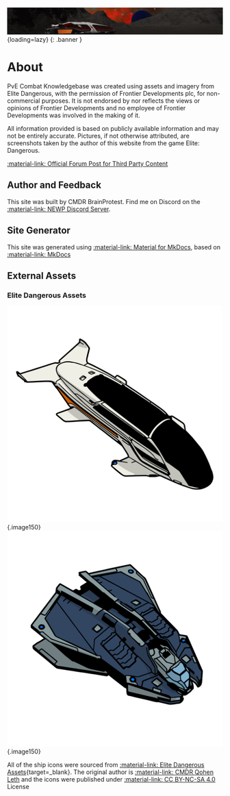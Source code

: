 ![Banner](assets/banners/banner1.jpg){loading=lazy}
{: .banner }

# About

PvE Combat Knowledgebase was created using assets and imagery from Elite Dangerous, with the permission of Frontier Developments plc, for non-commercial purposes. It is not endorsed by nor reflects the views or opinions of Frontier Developments and no employee of Frontier Developments was involved in the making of it.

All information provided is based on publicly available information and may not be entirely accurate. Pictures, if not otherwise attributed, are screenshots taken by the author of this website from the game Elite: Dangerous.

[:material-link: Official Forum Post for Third Party Content](https://forums.frontier.co.uk/threads/elite-dangerous-media-usage-rules.510879/)

## Author and Feedback

This site was built by CMDR BrainProtest. Find me on Discord on the [:material-link: NEWP Discord Server](https://discord.gg/newp).

## Site Generator

This site was generated using [:material-link: Material for MkDocs](https://squidfunk.github.io/mkdocs-material/), based on [:material-link: MkDocs](https://www.mkdocs.org/)

## External Assets
### Elite Dangerous Assets
![Ship Icon](assets/icons/dolphin.svg){.image150}
![Ship Icon](assets/icons/vulture.svg){.image150}

All of the ship icons were sourced from [:material-link: Elite Dangerous Assets](https://edassets.org/#/){target=_blank}. The original author is [:material-link: CMDR Qohen Leth](https://forums.frontier.co.uk/members/qohen-leth.118579/) and the icons were published under [:material-link: CC BY-NC-SA 4.0](https://creativecommons.org/licenses/by-nc-sa/4.0/) License